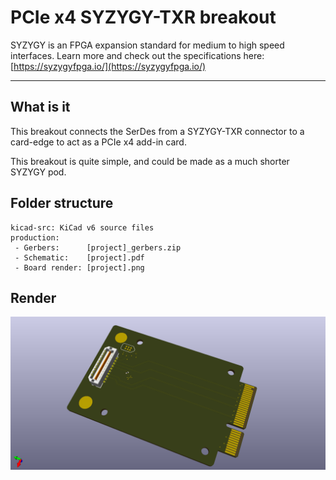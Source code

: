 # PCIe x4 SYZYGY-TXR breakout

SYZYGY is an FPGA expansion standard for medium to high speed interfaces. Learn more and check out the specifications here: [https://syzygyfpga.io/](https://syzygyfpga.io/)

---

## What is it

This breakout connects the SerDes from a SYZYGY-TXR connector to a card-edge to act as a PCIe x4 add-in card. 

This breakout is quite simple, and could be made as a much shorter SYZYGY pod.

## Folder structure

```
kicad-src: KiCad v6 source files
production:
 - Gerbers:      [project]_gerbers.zip
 - Schematic:    [project].pdf
 - Board render: [project].png
```

## Render

![Render](production/pcie_x4.png "Render")